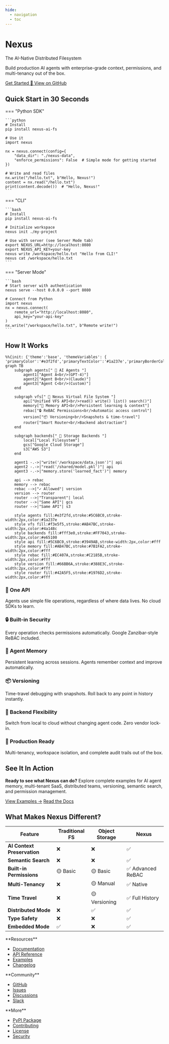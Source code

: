 ```yaml
---
hide:
  - navigation
  - toc
---
```


<div class="hero-section">
  <div class="hero-content">
    <h1 class="hero-title">Nexus</h1>
    <p class="hero-subtitle">The AI-Native Distributed Filesystem</p>
    <p class="hero-description">Build production AI agents with enterprise-grade context, permissions, and multi-tenancy out of the box.</p>
    <div class="hero-buttons">
      <a href="getting-started/quickstart/" class="md-button md-button--primary hero-cta">
        Get Started 🚀
      </a>
      <a href="https://github.com/nexi-lab/nexus" class="md-button hero-secondary">
        View on GitHub
      </a>
    </div>
  </div>
</div>

## Quick Start in 30 Seconds

=== "Python SDK"

    ```python
    # Install
    pip install nexus-ai-fs

    # Use it
    import nexus

    nx = nexus.connect(config={
        "data_dir": "./nexus-data",
        "enforce_permissions": False  # Simple mode for getting started
    })

    # Write and read files
    nx.write("/hello.txt", b"Hello, Nexus!")
    content = nx.read("/hello.txt")
    print(content.decode())  # "Hello, Nexus!"
    ```

=== "CLI"

    ```bash
    # Install
    pip install nexus-ai-fs

    # Initialize workspace
    nexus init ./my-project

    # Use with server (see Server Mode tab)
    export NEXUS_URL=http://localhost:8080
    export NEXUS_API_KEY=your-key
    nexus write /workspace/hello.txt "Hello from CLI!"
    nexus cat /workspace/hello.txt
    ```

=== "Server Mode"

    ```bash
    # Start server with authentication
    nexus serve --host 0.0.0.0 --port 8080

    # Connect from Python
    import nexus
    nx = nexus.connect(
        remote_url="http://localhost:8080",
        api_key="your-api-key"
    )
    nx.write("/workspace/hello.txt", b"Remote write!")
    ```

## How It Works

```mermaid
%%{init: {'theme':'base', 'themeVariables': { 'primaryColor':'#e3f2fd','primaryTextColor':'#1a237e','primaryBorderColor':'#5C6BC0','lineColor':'#AB47BC','secondaryColor':'#fce4ec','tertiaryColor':'#fff3e0','fontSize':'14px'}}}%%
graph TB
    subgraph agents[" 🤖 AI Agents "]
        agent1["Agent A<br/>(GPT-4)"]
        agent2["Agent B<br/>(Claude)"]
        agent3["Agent C<br/>(Custom)"]
    end

    subgraph vfs[" 📁 Nexus Virtual File System "]
        api["Unified VFS API<br/>read() write() list() search()"]
        memory["💾 Memory API<br/>Persistent learning & context"]
        rebac["🔒 ReBAC Permissions<br/>Automatic access control"]
        version["📦 Versioning<br/>Snapshots & time-travel"]
        router["Smart Router<br/>Backend abstraction"]
    end

    subgraph backends[" 💾 Storage Backends "]
        local["Local Filesystem"]
        gcs["Google Cloud Storage"]
        s3["AWS S3"]
    end

    agent1 -.->|"write('/workspace/data.json')"| api
    agent2 -.->|"read('/shared/model.pkl')"| api
    agent3 -.->|"memory.store('learned_fact')"| memory

    api --> rebac
    memory --> rebac
    rebac -->|"✓ Allowed"| version
    version --> router
    router -->|"Transparent"| local
    router -->|"Same API"| gcs
    router -->|"Same API"| s3

    style agents fill:#e3f2fd,stroke:#5C6BC0,stroke-width:2px,color:#1a237e
    style vfs fill:#f3e5f5,stroke:#AB47BC,stroke-width:2px,color:#4a148c
    style backends fill:#fff3e0,stroke:#FF7043,stroke-width:2px,color:#e65100
    style api fill:#5C6BC0,stroke:#3949AB,stroke-width:2px,color:#fff
    style memory fill:#AB47BC,stroke:#7B1FA2,stroke-width:2px,color:#fff
    style rebac fill:#EC407A,stroke:#C2185B,stroke-width:2px,color:#fff
    style version fill:#66BB6A,stroke:#388E3C,stroke-width:2px,color:#fff
    style router fill:#42A5F5,stroke:#1976D2,stroke-width:2px,color:#fff
```

<div class="benefits-grid" markdown>

<div class="benefit-card" markdown>

### 🎯 One API

Agents use simple file operations, regardless of where data lives. No cloud SDKs to learn.

</div>

<div class="benefit-card" markdown>

### 🔒 Built-in Security

Every operation checks permissions automatically. Google Zanzibar-style ReBAC included.

</div>

<div class="benefit-card" markdown>

### 💾 Agent Memory

Persistent learning across sessions. Agents remember context and improve automatically.

</div>

<div class="benefit-card" markdown>

### 📦 Versioning

Time-travel debugging with snapshots. Roll back to any point in history instantly.

</div>

<div class="benefit-card" markdown>

### 🔄 Backend Flexibility

Switch from local to cloud without changing agent code. Zero vendor lock-in.

</div>

<div class="benefit-card" markdown>

### 🚀 Production Ready

Multi-tenancy, workspace isolation, and complete audit trails out of the box.

</div>

</div>

## See It In Action

<div class="cta-section">
  <p class="cta-description"><strong>Ready to see what Nexus can do?</strong> Explore complete examples for AI agent memory, multi-tenant SaaS, distributed teams, versioning, semantic search, and permission management.</p>
  <div class="cta-buttons">
    <a href="examples/" class="md-button md-button--primary cta-large">View Examples →</a>
    <a href="api/" class="md-button cta-large">Read the Docs</a>
  </div>
</div>

## What Makes Nexus Different?

<div class="comparison-table" markdown>

| Feature | Traditional FS | Object Storage | **Nexus** |
|---------|---------------|----------------|----------|
| **AI Context Preservation** | ❌ | ❌ | ✅ |
| **Semantic Search** | ❌ | ❌ | ✅ |
| **Built-in Permissions** | 🟡 Basic | 🟡 Basic | ✅ Advanced ReBAC |
| **Multi-Tenancy** | ❌ | 🟡 Manual | ✅ Native |
| **Time Travel** | ❌ | 🟡 Versioning | ✅ Full History |
| **Distributed Mode** | ❌ | ✅ | ✅ |
| **Type Safety** | ❌ | ❌ | ✅ |
| **Embedded Mode** | ✅ | ❌ | ✅ |

</div>

<div class="footer-links" markdown>

<div class="footer-grid" markdown>

<div markdown>
**Resources**

- [Documentation](getting-started/quickstart.md)
- [API Reference](api/api.md)
- [Examples](https://github.com/nexi-lab/nexus/tree/main/examples)
- [Changelog](https://github.com/nexi-lab/nexus/releases)
</div>

<div markdown>
**Community**

- [GitHub](https://github.com/nexi-lab/nexus)
- [Issues](https://github.com/nexi-lab/nexus/issues)
- [Discussions](https://github.com/nexi-lab/nexus/discussions)
- [Slack](https://nexus-community.slack.com)
</div>

<div markdown>
**More**

- [PyPI Package](https://pypi.org/project/nexus-ai-fs/)
- [Contributing](development/development.md)
- [License](https://github.com/nexi-lab/nexus/blob/main/LICENSE)
- [Security](https://github.com/nexi-lab/nexus/security)
</div>

</div>

</div>
